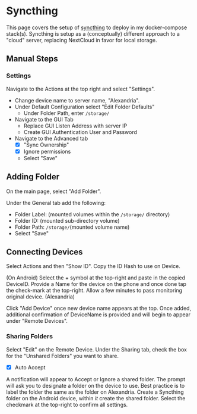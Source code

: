 # Syncthing

This page covers the setup of [syncthing](https://github.com/linuxserver/docker-syncthing) to deploy in my docker-compose stack(s). Syncthing is setup as a (conceptually) different approach to a "cloud" server, replacing NextCloud in favor for local storage.

## Manual Steps

### Settings

Navigate to the Actions at the top right and select "Settings".

- Change device name to server name, "Alexandria".
- Under Default Configuration select "Edit Folder Defaults"
  - Under Folder Path, enter `/storage/`
- Navigate to the GUI Tab
  - Replace GUI Listen Address with server IP
  - Create GUI Authentication User and Password
- Navigate to the Advanced tab
  - [X] "Sync Ownership"
  - [X] Ignore permissions
  - Select "Save"

## Adding Folder

On the main page, select "Add Folder".

Under the General tab add the following:

- Folder Label: (mounted volumes within the `/storage/` directory)
- Folder ID: (mounted sub-directory volume)
- Folder Path: `/storage/`(mounted volume name)
- Select "Save"

## Connecting Devices

Select Actions and then "Show ID". Copy the ID Hash to use on Device.

(On Android) Select the + symbol at the top-right and paste in the copied DeviceID. Provide a Name for the device on the phone and once done tap the check-mark at the top-right. Allow a few minutes to pass monitoring original device. (Alexandria)

Click "Add Device" once new device name appears at the top. Once added, additional confirmation of DeviceName is provided and will begin to appear under "Remote Devices".

### Sharing Folders

Select "Edit" on the Remote Device. Under the Sharing tab, check the box for the "Unshared Folders" you want to share.

- [X] Auto Accept

A notification will appear to Accept or Ignore a shared folder. The prompt will ask you to designate a folder on the device to use. Best practice is to label the folder the same as the folder on Alexandria. Create a Syncthing folder on the Android device, within *it* create the shared folder. Select the checkmark at the top-right to confirm all settings.
